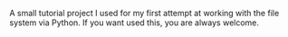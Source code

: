 A small tutorial project I used for my first attempt at working with the file system via Python. If you want used this, you are always welcome.